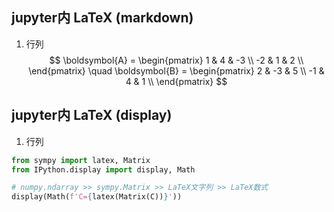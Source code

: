 ## jupyter内 LaTeX (markdown)
1. 行列
$$
    \boldsymbol{A} =
        \begin{pmatrix}
        1 & 4 & -3 \\
        -2 & 1 & 2 \\
        \end{pmatrix} \quad
    \boldsymbol{B} =
        \begin{pmatrix}
        2 & -3 & 5 \\
        -1 & 4 & 1 \\
        \end{pmatrix}
$$

## jupyter内 LaTeX (display)
1. 行列
```python
from sympy import latex, Matrix
from IPython.display import display, Math

# numpy.ndarray >> sympy.Matrix >> LaTeX文字列 >> LaTeX数式
display(Math(f'C={latex(Matrix(C))}'))
```